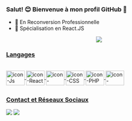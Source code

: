 ### Salut! 😊 Bienvenue à mon profil GitHub 👋


- 🔭 En Reconversion Professionnelle
- 📖 Spécialisation en React.JS

<div align="center">
  <a href="https://github.com/lucianapouvreau">
  <img widht="40%" src="https://github-readme-stats.vercel.app/api?username=lucianapouvreau&show_icons=true&theme=radical&include_all_commits=true&count_private=true"/>
</div>
  
### Langages
  
<div style="display: inline_block" align="left"><br>
  <img align="center" alt="icon-Js" height="40" width="50" src="https://cdn.jsdelivr.net/gh/devicons/devicon/icons/javascript/javascript-original.svg">
  <img align="center" alt="icon-React" height="40" width="50" src="https://cdn.jsdelivr.net/gh/devicons/devicon/icons/react/react-original-wordmark.svg">
  <img align="center" alt="icon-HTML" height="40" width="50" src="https://cdn.jsdelivr.net/gh/devicons/devicon/icons/html5/html5-original-wordmark.svg">
  <img align="center" alt="icon-CSS" height="40" width="50" src="https://cdn.jsdelivr.net/gh/devicons/devicon/icons/css3/css3-original-wordmark.svg">
  <img align="center" alt="icon-PHP" height="40" width="50" src="https://cdn.jsdelivr.net/gh/devicons/devicon/icons/php/php-original.svg">
  <img align="center" alt="icon-MySQL" height="40" width="50" src="https://cdn.jsdelivr.net/gh/devicons/devicon/icons/mysql/mysql-original-wordmark.svg">
  
##
 
### Contact et Réseaux Sociaux
  
<div> 
  <a href = "mailto:lucianapouvreau@gmail.com"><img src="https://img.shields.io/badge/Gmail-D14836?style=for-the-badge&logo=gmail&logoColor=white" target="_blank"></a>
  <a href="https://www.linkedin.com/in/luciana-pouvreau/" target="_blank"><img src="https://img.shields.io/badge/LinkedIn-0077B5?style=for-the-badge&logo=linkedin&logoColor=white" target="_blank"></a>
</div>
